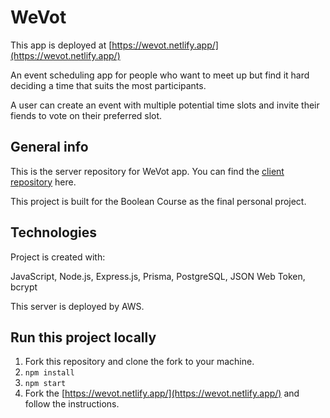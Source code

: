 # WeVot

This app is deployed at [https://wevot.netlify.app/](https://wevot.netlify.app/)

An event scheduling app for people who want to meet up but find it hard deciding a time that suits the most participants.

A user can create an event with multiple potential time slots and invite their fiends to vote on their preferred slot.

## General info

This is the server repository for WeVot app. You can find the [client repository](https://github.com/ning905/Wevot-client) here.

This project is built for the Boolean Course as the final personal project.

## Technologies

Project is created with:

JavaScript, Node.js, Express.js, Prisma, PostgreSQL, JSON Web Token, bcrypt

This server is deployed by AWS.

## Run this project locally

1. Fork this repository and clone the fork to your machine.
2. `npm install`
3. `npm start`
4. Fork the [https://wevot.netlify.app/](https://wevot.netlify.app/) and follow the instructions.
